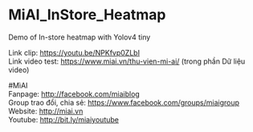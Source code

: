 # MiAI_InStore_Heatmap
Demo of In-store heatmap with Yolov4 tiny

Link clip: https://youtu.be/NPKfvp0ZLbI<br>
Link video test: https://www.miai.vn/thu-vien-mi-ai/ (trong phần Dữ liệu video)

#MìAI <br>
Fanpage: http://facebook.com/miaiblog<br>
Group trao đổi, chia sẻ: https://www.facebook.com/groups/miaigroup<br>
Website: http://miai.vn<br>
Youtube: http://bit.ly/miaiyoutube<br>



